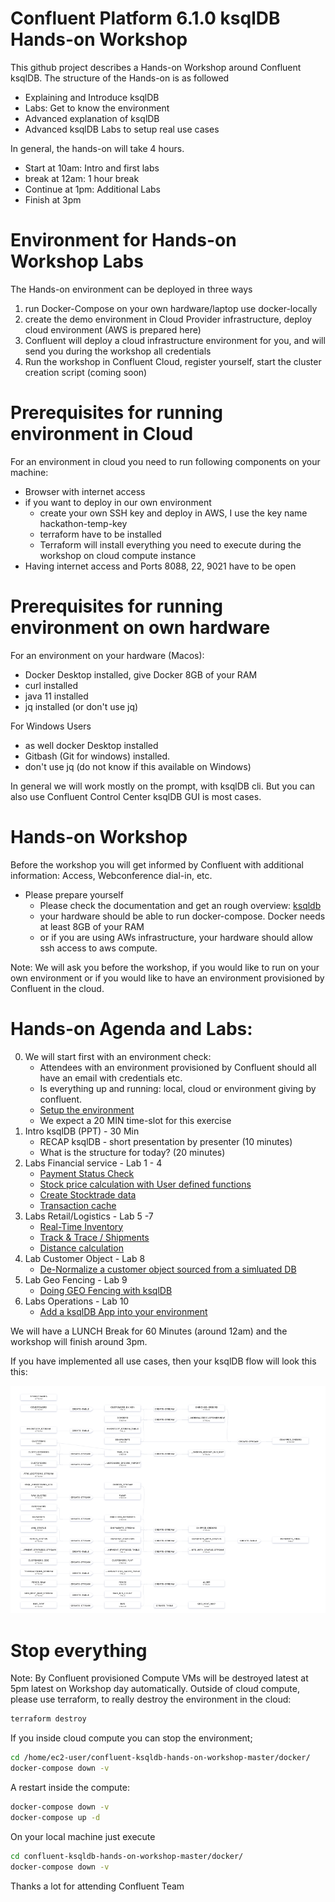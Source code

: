 # Confluent Platform 6.1.0 ksqlDB Hands-on Workshop
This github project describes a Hands-on Workshop around Confluent ksqlDB. The structure of the Hands-on is as followed
  * Explaining and Introduce ksqlDB
  * Labs: Get to know the environment
  * Advanced explanation of ksqlDB
  * Advanced ksqlDB Labs to setup real use cases

In general, the hands-on will take 4 hours.

  * Start at 10am: Intro and first labs
  * break at 12am: 1 hour break
  * Continue at 1pm: Additional Labs
  * Finish at 3pm

# Environment for Hands-on Workshop Labs
The Hands-on environment can be deployed in three ways

  1. run Docker-Compose on your own hardware/laptop use docker-locally
  2. create the demo environment in Cloud Provider infrastructure, deploy cloud environment (AWS is prepared here)
  3. Confluent will deploy a cloud infrastructure environment for you, and will send you during the workshop all credentials
  4. Run the workshop in Confluent Cloud, register yourself, start the cluster creation script (coming soon)

# Prerequisites for running environment in Cloud
For an environment in cloud you need to run following components on your machine:

  * Browser with internet access
  * if you want to deploy in our own environment
     * create your own SSH key and deploy in AWS, I use the key name hackathon-temp-key
     * terraform have to be installed
     * Terraform will install everything you need to execute during the workshop on cloud compute instance
  * Having internet access and Ports 8088, 22, 9021 have to be open

# Prerequisites for running environment on own hardware
For an environment on your hardware (Macos):
  * Docker Desktop installed, give Docker 8GB of your RAM
  * curl installed
  * java 11 installed
  * jq installed (or don't use jq)

For Windows Users
  * as well docker Desktop installed
  * Gitbash (Git for windows) installed.
  * don't use jq (do not know if this available on Windows)

In general we will work mostly on the prompt, with ksqlDB cli. But you can also use Confluent Control Center ksqlDB GUI is most cases.

# Hands-on Workshop
Before the workshop you will get informed by Confluent with additional information: Access, Webconference dial-in, etc.

  * Please prepare yourself
     * Please check the documentation and get an rough overview: [ksqldb](https://www.confluent.io/product/ksql/)
     * your hardware should be able to run docker-compose. Docker needs at least 8GB of your RAM
     * or if you are using AWs infrastructure, your hardware should allow ssh access to aws compute.

Note:
We will ask you before the workshop, if you would like to run on your own environment or if you would like to have an environment provisioned by Confluent in the cloud.

# Hands-on Agenda and Labs:
0. We will start first with an environment check:
    * Attendees with an environment provisioned by Confluent should all have an email with credentials etc.
    * Is everything up and running: local, cloud or environment giving by confluent.
    * [Setup the environment](labs/00_Setup-Env.md)
    * We expect a 20 MIN time-slot for this exercise
1. Intro ksqlDB (PPT) - 30 Min
    * RECAP ksqlDB - short presentation by presenter (10 minutes)
    * What is the structure for today? (20 minutes)
2. Labs Financial service - Lab 1 - 4
    * [Payment Status Check](labs/01_usecase_finserv_1.md)
    * [Stock price calculation with User defined functions](labs/02_usecase_finserv_2.md)
    * [Create Stocktrade data](labs/03_usecase_finserv_3.md)
    * [Transaction cache](/labs/04_usecase_finserv_4.md)
3. Labs Retail/Logistics - Lab 5 -7
    * [Real-Time Inventory](labs/05_usecase_realtime_inventory.md)
    * [Track & Trace / Shipments](labs/06_usecase_track-and-trace.md)
    * [Distance calculation](labs/07_usecase_distance.md)
4. Lab Customer Object - Lab 8
    * [De-Normalize a customer object sourced from a simluated DB](labs/08_customer_object.md)
5. Lab Geo Fencing - Lab 9
    * [Doing GEO Fencing with ksqlDB](labs/09_geofencing.md)
6. Labs Operations - Lab 10
    * [Add a ksqlDB App into your environment](labs/10_ksqldb_operations.md)

We will have a LUNCH Break for 60 Minutes (around 12am) and the workshop will finish around 3pm.

If you have implemented all use cases, then your ksqlDB flow will look this this:

![all ksqlDB use cases as flow](labs/img/ksqldb_flow.png)

# Stop everything
Note: By Confluent provisioned Compute VMs will be destroyed latest at 5pm latest on Workshop day automatically. Outside of cloud compute, please use terraform, to really destroy the environment in the cloud:
```bash
terraform destroy
```
If you inside cloud compute you can stop the environment;
```bash
cd /home/ec2-user/confluent-ksqldb-hands-on-workshop-master/docker/
docker-compose down -v
```
A restart inside the compute:
```bash
docker-compose down -v
docker-compose up -d
```
On your local machine just execute
```bash
cd confluent-ksqldb-hands-on-workshop-master/docker/
docker-compose down -v
```

Thanks a lot for attending
Confluent Team
